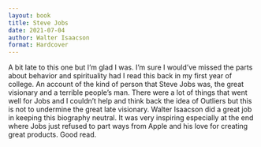 ```yaml
---
layout: book
title: Steve Jobs
date: 2021-07-04
author: Walter Isaacson
format: Hardcover
---
```


A bit late to this one but I’m glad I was. I’m sure I would’ve missed the parts about behavior and spirituality had I read this back in my first year of college. An account of the kind of person that Steve Jobs was, the great visionary and a terrible people’s man. There were a lot of things that went well for Jobs and I couldn’t help and think back the idea of Outliers but this is not to undermine the great late visionary. Walter Isaacson did a great job in keeping this biography neutral. It was very inspiring especially at the end where Jobs just refused to part ways from Apple and his love for creating great products. Good read.
